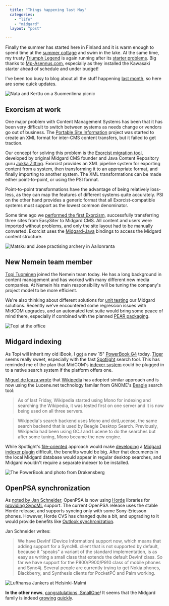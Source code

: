 ```yaml
---
  title: "Things happening last May"
  categories: 
    - "life"
    - "midgard"
  layout: "post"

---
```

Finally the summer has started here in Finland and it is warm enough to spend time at the [summer cottage][15] and swim in the lake. At the same time, my trusty [Triumph Legend][18] is again running after its [starter problems][19]. Big thanks to [Mp-Asennus.com][20], especially as they installed the Kawasaki starter ahead of schedule and under budget!

I've been too busy to blog about all the stuff happening [last month][26], so here are some quick updates.

![Nata and Kerttu on a Suomenlinna picnic](https://s3.eu-central-1.amazonaws.com/bergie-iki-fi/Suomenlinna_Nata_Kerttu.jpg)

## Exorcism at work

One major problem with Content Management Systems has been that it has been very difficult to switch between systems as needs change or vendors go out of business. The [Portable Site Information][27] project was started to create an XML format for inter-CMS content transfers, but it failed to get traction.

Our concept for solving this problem is the [Exorcist migration tool][28], developed by original Midgard CMS founder and Java Content Repository guru [Jukka Zitting][29]. Exorcist provides an XML pipeline system for exporting content from a system, then transforming it to an appropriate format, and finally importing to another system. The XML transformations can be made either point-to-point, or using the PSI format.

Point-to-point transformations have the advantage of being relatively loss-less, as they can map the features of different systems quite accurately. PSI on the other hand provides a generic format that all Exorcist-compatible systems must support as the lowest common denominator.

Some time ago we [performed the first Exorcism][30], successfully transferring three sites from EasySiter to Midgard CMS. All content and users were imported without problems, and only the site layout had to be manually converted. Exorcist uses the [Midgard-Java][31] bindings to access the Midgard content structure.

![Matsku and Jose practising archery in Aallonranta](https://s3.eu-central-1.amazonaws.com/bergie-iki-fi/Matsku_Jose_archery.jpg)

## New Nemein team member

[Topi Tuominen][21] joined the Nemein team today. He has a long background in content management and has worked with many different new media companies. At Nemein his main responsibility will be tuning the company's project model to be more efficient.

We're also thinking about different solutions for [unit testing][22] our Midgard solutions. Recently we've encountered some regression issues with MidCOM upgrades, and an automated test suite would bring some peace of mind there, especially if combined with the planned [PEAR packaging][25].

![Topi at the office](https://s3.eu-central-1.amazonaws.com/bergie-iki-fi/Topi_Tuominen_at_office.jpg)

## Midgard indexing

As Topi will inherit my old iBook, I [got][7] a new 15" [PowerBook G4][4] today. [Tiger][5] seems really sweet, especially with the fast [Spotlight][6] search tool. This has reminded me of the plan that MidCOM's [indexer system][8] could be plugged in to a native search system if the platform offers one.

[Miguel de Icaza wrote][9] that [Wikipedia][10] has adopted similar approach and is now using the Lucene.net technology familar from GNOME's [Beagle][11] search tool:

> As of last Friday, Wikipedia started using Mono for indexing and searching the Wikipedia, it was tested first on one server and it is now being used on all three servers.

> Wikipedia's search backend uses Mono and dotLucense, the same search backend that is used by Beagle Desktop Search. Previously, Wikipedia had been using GCJ and Lucene to do the searches but after some tuning, Mono became the new engine.

While Spotlight's [file-oriented][12] approach would make [developing][13] a [Midgard indexer plugin][14] difficult, the benefits would be big. After that documents in the local Midgard database would appear in regular desktop searches, and Midgard wouldn't require a separate indexer to be installed.

![The PowerBook and photo from Drakensberg](https://s3.eu-central-1.amazonaws.com/bergie-iki-fi/New_PowerBook.jpg)

## OpenPSA synchronization

As [noted by Jan Schneider][16], OpenPSA is now using [Horde][24] libraries for [providing SyncML][17] support. The current OpenPSA release uses the stable Horde release, and supports syncing only with some Sony-Ericsson phones. However, Horde CVS has changed quite a bit, and upgrading to it would provide benefits like [Outlook synchronization][23].

Jan Schneider writes:

> We have DevInf (Device Information) support now, which means that adding support for a SyncML client that is not supported by default, because it "speaks" a variant of the standard implementation, is as easy as writing a small class that extends the default DevInf class. So far we have support for the P800/P900/P910 class of mobile phones and Sync4j. Several people are currently trying to get Nokia phones, Blackberry, and Synthesis clients for PocketPC and Palm working.

![Lufthansa Junkers at Helsinki-Malmi](https://s3.eu-central-1.amazonaws.com/bergie-iki-fi/Lufthansa_Junkers_EFHF.jpg)

__In the other news__, [congratulations, SmallOne][1]! It seems that the Midgard family is indeed [growing][2] [quickly][3].

[1]: http://www.smallone.net/midcom-permalink-fbecece55ba8096b27f9acef9730550d
[2]: http://people.best-off.org/~dsr/cubelog/archives/2005/03/26/a-little-diva-is-born/
[3]: http://www.kaukolaweb.com/midcom-permalink-b162adbfb2f2ab81a04ac55451e28e21
[4]: http://www.apple.com/powerbook/
[5]: http://www.apple.com/macosx/
[6]: http://www.apple.com/macosx/features/spotlight/
[7]: http://bergie.iki.fi/midcom-permalink-eb8c02c804a23148fe2f289bf3874336
[8]: http://bergie.iki.fi/midcom-permalink-c5a4f2ce31979287ea4f1e43f6391661
[9]: http://tirania.org/blog/archive/2005/May-30.html
[10]: http://en.wikipedia.org/wiki/Wikipedia
[11]: http://beaglewiki.org/Main_Page
[12]: http://arstechnica.com/reviews/os/macosx-10.4.ars/9
[13]: http://developer.apple.com/macosx/spotlight.html
[14]: http://www.midgard-project.org/midcom-permalink-3d79ca5390b40723dec859ffc3a8b1e6
[15]: http://www.helsinginsanomat.fi/english/article/1101979711803
[16]: http://janschneider.de/cweb/home/index,channel,25,story,225.html
[17]: http://www.nemein.com/people/rambo/midcom-permalink-fbe787f1c87886409eaa0f032646aae7
[18]: http://www.routamc.org/bikes/triumph-legend.html
[19]: http://bergie.iki.fi/midcom-permalink-8812f82029b131766f12e9067b58085e
[20]: http://www.mp-asennus.com/
[21]: http://www.nemein.com/en/team/tktuomin.html
[22]: http://www.oreillynet.com/pub/wlg/6008
[23]: http://janschneider.de/cweb/home/index,channel,25,story,226.html
[24]: http://www.horde.org/
[25]: http://bergie.iki.fi/midcom-permalink-1d067d321083390ec8a782d3ead0f34f
[26]: http://bergie.iki.fi/blog/2005/05/
[27]: http://psilib.sourceforge.net/
[28]: http://yukatan.fi/confluence/display/yukatan/2005/02/21/CMS+migration+with+the+Exorcist
[29]: http://zitting.name/jukka/JukkaZitting.html
[30]: http://yukatan.fi/confluence/display/yukatan/2005/05/18/Using+the+Exorcist
[31]: http://yukatan.fi/confluence/pages/viewpage.action?pageId=65
